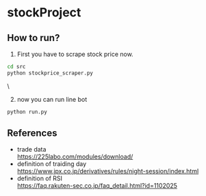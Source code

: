 # stockProject

## How to run?

1. First you have to scrape stock price now.  
```bash
cd src
python stockprice_scraper.py
```
\

2. now you can run line bot  
```bash
python run.py
```


## References

- trade data  
https://225labo.com/modules/download/
- definition of traiding day  
https://www.jpx.co.jp/derivatives/rules/night-session/index.html
- definition of RSI  
https://faq.rakuten-sec.co.jp/faq_detail.html?id=1102025


